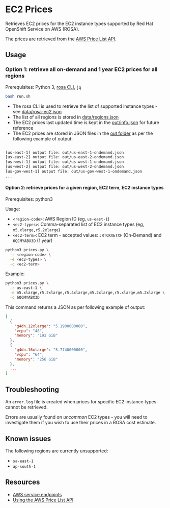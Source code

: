 # EC2 Prices

Retrieves EC2 prices for the EC2 instance types supported by Red Hat OpenShift Service on AWS (ROSA).

The prices are retrieved from the [AWS Price List API](https://docs.aws.amazon.com/awsaccountbilling/latest/aboutv2/price-changes.html).

## Usage

### Option 1: retrieve all on-demand and 1 year EC2 prices for all regions

Prerequisites: Python 3, [rosa CLI](https://docs.openshift.com/rosa/rosa_cli/rosa-get-started-cli.html), `jq`

```bash
bash run.sh
```

- The rosa CLI is used to retrieve the list of supported instance types - see [data/rosa-ec2.json](data/rosa-ec2.json)
- The list of all regions is stored in [data/regions.json](data/regions.json)
- The EC2 prices last updated time is kept in the [out/info.json](out/info.json) for future reference
- The EC2 prices are stored in JSON files in the [out folder](out/) as per the following example of output:

```bash

[us-east-1] output file: out/us-east-1-ondemand.json
[us-east-2] output file: out/us-east-2-ondemand.json
[us-west-1] output file: out/us-west-1-ondemand.json
[us-west-2] output file: out/us-west-2-ondemand.json
[us-gov-west-1] output file: out/us-gov-west-1-ondemand.json
...
```

#### Option 2: retrieve prices for a given region, EC2 term, EC2 instance types

Prerequisites: python3

Usage:

- `<region-code>`: AWS Region ID (eg, `us-east-1`)
- `<ec2-types>`: Comma-separated list of EC2 instance types (eg, `m5.xlarge,r5.2xlarge`)
- `<ec2-term>`: EC2 term - accepted values: `JRTCKXETXF` (On-Demand) and `6QCMYABX3D` (1 year)

```bash
python3 prices.py \
  -r <region-code> \
  -e <ec2-types> \
  -c <ec2-term>
```

Example:

```bash
python3 prices.py \
  -r us-east-1 \
  -e m5.xlarge,r5.2xlarge,r5.4xlarge,m5.2xlarge,r5.xlarge,m5.2xlarge \
  -c 6QCMYABX3D
```

This command returns a JSON as per following example of output:

```json
[
  {
    "g4dn.12xlarge": "5.1900000000",
    "vcpu": "48",
    "memory": "192 GiB"
  },
  {
    "g4dn.16xlarge": "5.7740000000",
    "vcpu": "64",
    "memory": "256 GiB"
  },
  ...
]
```

## Troubleshooting

An `error.log` file is created when prices for specific EC2 instance types cannot be retrieved.

Errors are usually found on *uncommon* EC2 types - you will need to investigate them if you wish to use their prices in a ROSA cost estimate.

## Known issues

The following regions are currently unsupported:

- `sa-east-1`
- `ap-south-1`

## Resources

- [AWS service endpoints](https://docs.aws.amazon.com/general/latest/gr/rande.html)
- [Using the AWS Price List API](https://www.sentiatechblog.com/using-the-ec2-price-list-api)
